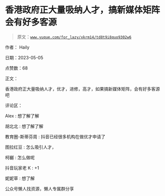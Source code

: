 # 香港政府正大量吸纳人才，搞新媒体矩阵会有好多客源

> 原文：[`www.yuque.com/for_lazy/xkrm14/td8t9i8quo9302w6`](https://www.yuque.com/for_lazy/xkrm14/td8t9i8quo9302w6)

作者： Haily

日期：2023-05-05

点赞数：68

正文：

香港政府正大量吸纳人才，优才，进修，高才，如果搞新媒体矩阵，会有好多客源吧

评论区：

Alex : 想了解了解

胡北北 : 想了解了解

教育圈-斯蒂芬周 : 抖音已经很多机构在做优才申请了

图拉红豆 : 怎么吸引人才，

柯樾 : 怎么做呢

抖音玩家老 K : +1

妮妮草 : 想了解

公众号懒人找资源，懒人专属群分享

